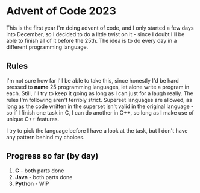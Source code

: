 # Advent of Code 2023

This is the first year I'm doing advent of code, and I only started a few days
into December, so I decided to do a little twist on it - since I doubt I'll be
able to finish all of it before the 25th. The idea is to do every day in a different
programming language.

## Rules

I'm not sure how far I'll be able to take this, since honestly I'd be hard pressed
to **name** 25 programming languages, let alone write a program in each. Still,
I'll try to keep it going as long as I can just for a laugh really. The rules I'm
following aren't terribly strict. Superset languages are allowed, as long as the 
code written in the superset isn't valid in the original language - so if I finish
one task in C, I can do another in C++, so long as I make use of unique C++ features.

I try to pick the language before I have a look at the task, but I don't have any
pattern behind my choices.

## Progress so far (by day)

1. **C** - both parts done
2. **Java** - both parts done
3. **Python** - WIP